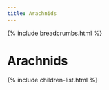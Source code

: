 ```yaml
---
title: Arachnids
---
```


{% include breadcrumbs.html %}
# Arachnids
{% include children-list.html %}

